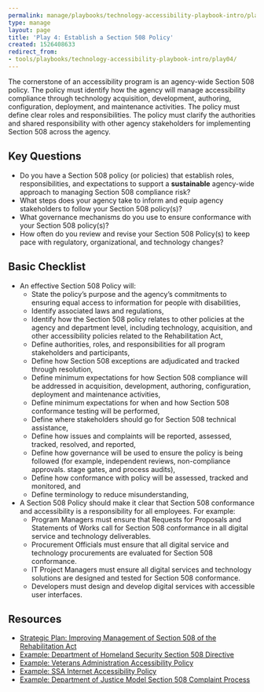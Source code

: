 ```yaml
---
permalink: manage/playbooks/technology-accessibility-playbook-intro/play04/
type: manage
layout: page
title: 'Play 4: Establish a Section 508 Policy'
created: 1526408633
redirect_from:
- tools/playbooks/technology-accessibility-playbook-intro/play04/
---
```


The cornerstone of an accessibility program is an agency-wide Section 508 policy. The policy must identify how the agency will manage accessibility compliance through technology acquisition, development, authoring, configuration, deployment, and maintenance activities. The policy must define clear roles and responsibilities. The policy must clarify the authorities and shared responsibility with other agency stakeholders for implementing Section 508 across the agency.

## Key Questions

  * Do you have a Section 508 policy (or policies) that establish roles, responsibilities, and expectations to support a **sustainable** agency-wide approach to managing Section 508 compliance risk?
  * What steps does your agency take to inform and equip agency stakeholders to follow your Section 508 policy(s)?
  * What governance mechanisms do you use to ensure conformance with your Section 508 policy(s)?
  * How often do you review and revise your Section 508 Policy(s) to keep pace with regulatory, organizational, and technology changes?

## Basic Checklist

  * An effective Section 508 Policy will:
      * State the policy&rsquo;s purpose and the agency&rsquo;s commitments to ensuring equal access to information for people with disabilities,
      * Identify associated laws and regulations,
      * Identify how the Section 508 policy relates to other policies at the agency and department level, including technology, acquisition, and other accessibility policies related to the Rehabilitation Act,
      * Define authorities, roles, and responsibilities for all program stakeholders and participants,
      * Define how Section 508 exceptions are adjudicated and tracked through resolution,
      * Define minimum expectations for how Section 508 compliance will be addressed in acquisition, development, authoring, configuration, deployment and maintenance activities,
      * Define minimum expectations for when and how Section 508 conformance testing will be performed,
      * Define where stakeholders should go for Section 508 technical assistance,
      * Define how issues and complaints will be reported, assessed, tracked, resolved, and reported,
      * Define how governance will be used to ensure the policy is being followed (for example, independent reviews, non-compliance approvals. stage gates, and process audits),
      * Define how conformance with policy will be assessed, tracked and monitored, and
      * Define terminology to reduce misunderstanding,
  * A Section 508 Policy should make it clear that Section 508 conformance and accessibility is a responsibility for all employees. For example:
      * Program Managers must ensure that Requests for Proposals and Statements of Works call for Section 508 conformance in all digital service and technology deliverables.
      * Procurement Officials must ensure that all digital service and technology procurements are evaluated for Section 508 conformance.
      * IT Project Managers must ensure all digital services and technology solutions are designed and tested for Section 508 conformance.
      * Developers must design and develop digital services with accessible user interfaces.

## Resources

  * [Strategic Plan: Improving Management of Section 508 of the Rehabilitation Act][1]
  * [Example: Department of Homeland Security Section 508 Directive][2]
  * [Example: Veterans Administration Accessibility Policy][3]
  * [Example: SSA Internet Accessibility Policy][4]
  * [Example: Department of Justice Model Section 508 Complaint Process][5]
  
  
&nbsp;

 [1]: https://obamawhitehouse.archives.gov/sites/default/files/omb/procurement/memo/strategic-plan-508-compliance.pdf
 [2]: https://assets.section508.gov/files/Directive_139.2_Final_10-28-2008.doc
 [3]: https://assets.section508.gov/files/VA508Directive6221_12_2008.pdf
 [4]: https://assets.section508.gov/files/SSA_Internet_Accessibility_Policy.pdf
 [5]: https://assets.section508.gov/files/DOJ%20Section%20508%20Model%20Complaint%20Process.doc
